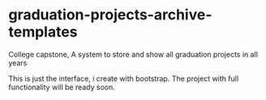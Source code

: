 # graduation-projects-archive-templates
College capstone, A system to store and show all graduation projects in all years

This is just the interface, i create with bootstrap.
The project with full functionality will be ready soon.
